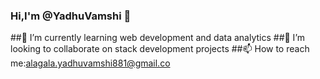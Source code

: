 ### Hi,I'm @YadhuVamshi 👋

<!--
**YadhuVamshi/YadhuVamshi** is a ✨ _special_ ✨ repository because its `README.md` (this file) appears on your GitHub profile.

Here are some ideas to get you started:-->


##🌱 I’m currently learning web development and data analytics
##👯 I’m looking to collaborate on stack development projects
##📫 How to reach me:alagala.yadhuvamshi881@gmail.co
